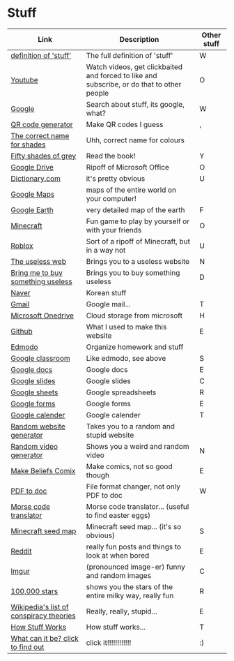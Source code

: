 # Stuff

Link|Description|Other stuff
-|-|-
[definition of 'stuff'](https://www.dictionary.com/browse/stuff)|The full definition of 'stuff'|W
[Youtube](https://youtube.com)|Watch videos, get clickbaited and forced to like and subscribe, or do that to other people|O
[Google](https://google.com)|Search about stuff, its google, what?|W
[QR code generator](https://qr-code-generator.com)|Make QR codes I guess|,
[The correct name for shades](https://digitalsynopsis.com/design/color-thesaurus-correct-names-of-shades/)|Uhh, correct name for colours| 
[Fifty shades of grey](http://readonlinefreebook.com/fifty-shades-of-grey)|Read the book!|Y
[Google Drive](https://drive.google.com)|Ripoff of Microsoft Office|O
[Dictionary.com](https://dictionary.com)|it's pretty obvious|U
[Google Maps](https://google.com/maps)|maps of the entire world on your computer!|
[Google Earth](https://www.google.com/earth/)|very detailed map of the earth|F
[Minecraft](https://www.minecraft.net/en-us/about-minecraft)|Fun game to play by yourself or with your friends|O
[Roblox](https://roblox.com)|Sort of a ripoff of Minecraft, but in a way not|U
[The useless web](https://theuselessweb.com)|Brings you to a useless website|N
[Bring me to buy something useless](https://weirdorconfusing.com/)|Brings you to buy something useless|D
[Naver](https://naver.com)|Korean stuff| 
[Gmail](https://mail.google.com)|Google mail...|T
[Microsoft Onedrive](https://onedrive.com)|Cloud storage from microsoft|H
[Github](https://github.com)|What I used to make this website|E
[Edmodo](https://new.edmodo.com)|Organize homework and stuff| 
[Google classroom](https://google.classroom.com)|Like edmodo, see above|S
[Google docs](https://docs.google.com/document)|Google docs|E
[Google slides](https://docs.google.com/presentation)|Google slides|C
[Google sheets](https://docs.google.com/spreadsheets)|Google spreadsheets|R
[Google forms](https://docs.google.com/forms)|Google forms|E
[Google calender](https://calender.google.com)|Google calender|T
[Random website generator](https://random-ize.com/random-website/)|Takes you to a random and stupid website|
[Random video generator](https://random-ize.com/random-youtube/)|Shows you a weird and random video|N
[Make Beliefs Comix](https://www.makebeliefscomix.com)|Make comics, not so good though|E
[PDF to doc](https://pdf2doc.com/)|File format changer, not only PDF to doc|W
[Morse code translator](https://morsecode.world/international/translator.html)|Morse code translator... (useful to find easter eggs)|
[Minecraft seed map](https://www.chunkbase.com/apps/seed-map)|Minecraft seed map... (it's so obvious)|S
[Reddit](https://www.reddit.com/)|really fun posts and things to look at when bored|E
[Imgur](https://imgur.com/)|(pronounced image-er) funny and random images|C
[100,000 stars](https://stars.chromeexperiments.com/)|shows you the stars of the entire milky way, really fun|R
[Wikipedia's list of conspiracy theories](https://en.wikipedia.org/wiki/List_of_conspiracy_theories)|Really, really, stupid...|E
[How Stuff Works](https://www.howstuffworks.com/)|How stuff works...|T
[What can it be? click to find out](https://cant-not-tweet-this.com/)|click it!!!!!!!!!!!!|:)
